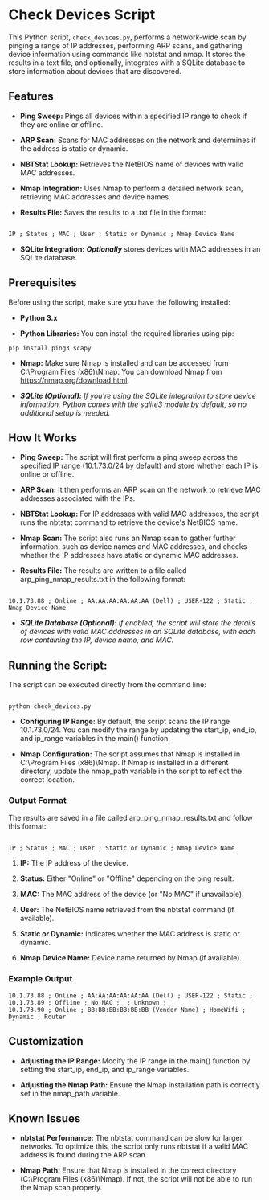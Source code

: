 # **Check Devices Script**

This Python script, `check_devices.py`, performs a network-wide scan by pinging a range of IP addresses, performing ARP scans, and gathering device information using commands like nbtstat and nmap. It stores the results in a text file, and optionally, integrates with a SQLite database to store information about devices that are discovered.

## **Features**
+ **Ping Sweep:** Pings all devices within a specified IP range to check if they are online or offline.

+ **ARP Scan:** Scans for MAC addresses on the network and determines if the address is static or dynamic.

+ **NBTStat Lookup:** Retrieves the NetBIOS name of devices with valid MAC addresses.

+ **Nmap Integration:** Uses Nmap to perform a detailed network scan, retrieving MAC addresses and device names.

+ **Results File:** Saves the results to a .txt file in the format:

```

IP ; Status ; MAC ; User ; Static or Dynamic ; Nmap Device Name

```

+ **SQLite Integration:** _**Optionally**_ stores devices with MAC addresses in an SQLite database.

## **Prerequisites**

Before using the script, make sure you have the following installed:



+ **Python 3.x**

+  **Python Libraries:** You can install the required libraries using pip:

```
pip install ping3 scapy
```

+ **Nmap:** Make sure Nmap is installed and can be accessed from C:\Program Files (x86)\Nmap. You can download Nmap from https://nmap.org/download.html.

+ **_SQLite (Optional):_** _If you're using the SQLite integration to store device information, Python comes with the sqlite3 module by default, so no additional setup is needed._

## **How It Works**

+ **Ping Sweep:** The script will first perform a ping sweep across the specified IP range (10.1.73.0/24 by default) and store whether each IP is online or offline.

+ **ARP Scan:** It then performs an ARP scan on the network to retrieve MAC addresses associated with the IPs.

+ **NBTStat Lookup:** For IP addresses with valid MAC addresses, the script runs the nbtstat command to retrieve the device's NetBIOS name.

+ **Nmap Scan:** The script also runs an Nmap scan to gather further information, such as device names and MAC addresses, and checks whether the IP addresses have static or dynamic MAC addresses.

+ **Results File:** The results are written to a file called arp_ping_nmap_results.txt in the following format:
```

10.1.73.88 ; Online ; AA:AA:AA:AA:AA:AA (Dell) ; USER-122 ; Static ; Nmap Device Name

```
+ **_SQLite Database (Optional):_** _If enabled, the script will store the details of devices with valid MAC addresses in an SQLite database, with each row containing the IP, device name, and MAC._

## Running the Script:

The script can be executed directly from the command line:
```

python check_devices.py

```
+ **Configuring IP Range:** By default, the script scans the IP range 10.1.73.0/24. You can modify the range by updating the start_ip, end_ip, and ip_range variables in the main() function.

+ **Nmap Configuration:** The script assumes that Nmap is installed in C:\Program Files (x86)\Nmap. If Nmap is installed in a different directory, update the nmap_path variable in the script to reflect the correct location.

### Output Format

The results are saved in a file called arp_ping_nmap_results.txt and follow this format:

```

IP ; Status ; MAC ; User ; Static or Dynamic ; Nmap Device Name

```
1. **IP:** The IP address of the device.

2. **Status:** Either "Online" or "Offline" depending on the ping result.

3. **MAC:** The MAC address of the device (or "No MAC" if unavailable).

4. **User:** The NetBIOS name retrieved from the nbtstat command (if available).

5. **Static or Dynamic:** Indicates whether the MAC address is static or dynamic.

6. **Nmap Device Name:** Device name returned by Nmap (if available).

### Example Output

```
10.1.73.88 ; Online ; AA:AA:AA:AA:AA:AA (Dell) ; USER-122 ; Static ; 
10.1.73.89 ; Offline ; No MAC ;  ; Unknown ; 
10.1.73.90 ; Online ; BB:BB:BB:BB:BB:BB (Vendor Name) ; HomeWifi ; Dynamic ; Router
```
## **Customization**

+ **Adjusting the IP Range:** Modify the IP range in the main() function by setting the start_ip, end_ip, and ip_range variables.

+ **Adjusting the Nmap Path:** Ensure the Nmap installation path is correctly set in the nmap_path variable.

## **Known Issues**

+ **nbtstat Performance:** The nbtstat command can be slow for larger networks. To optimize this, the script only runs nbtstat if a valid MAC address is found during the ARP scan.

+ **Nmap Path:** Ensure that Nmap is installed in the correct directory (C:\Program Files (x86)\Nmap). If not, the script will not be able to run the Nmap scan properly.
